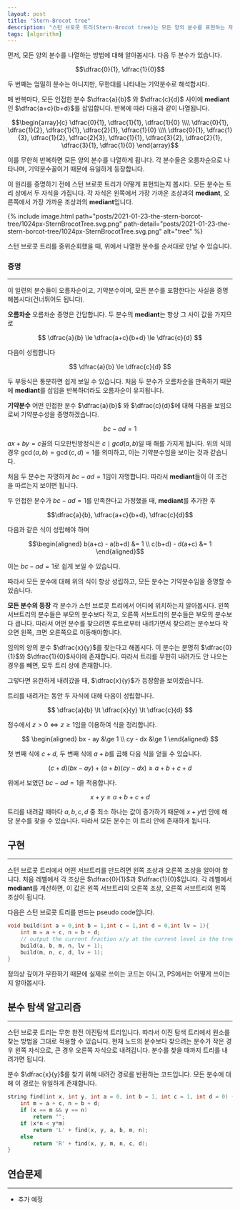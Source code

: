 ```yaml
---
layout: post
title: "Stern-Brocot tree"
description: "스턴 브로콧 트리(Stern-Brocot tree)는 모든 양의 분수를 표현하는 자료구조 입니다."
tags: [algorithm]
---
```


먼저, 모든 양의 분수를 나열하는 방법에 대해 알아봅시다. 다음 두 분수가 있습니다.

$$\dfrac{0}{1}, \dfrac{1}{0}$$

두 번째는 엄밀히 분수는 아니지만, 무한대를 나타내는 기약분수로 해석합시다.

매 반복마다, 모든 인접한 분수 $\dfrac{a}{b}$ 와 $\dfrac{c}{d}$ 사이에 **mediant**인 $\dfrac{a+c}{b+d}$를 삽입합니다. 반복에 따라 다음과 같이 나열됩니다.

$$\begin{array}{c}
    \dfrac{0}{1}, \dfrac{1}{1}, \dfrac{1}{0} \\\\
    \dfrac{0}{1}, \dfrac{1}{2}, \dfrac{1}{1}, \dfrac{2}{1}, \dfrac{1}{0} \\\\
    \dfrac{0}{1}, \dfrac{1}{3}, \dfrac{1}{2}, \dfrac{2}{3}, \dfrac{1}{1}, \dfrac{3}{2}, \dfrac{2}{1}, \dfrac{3}{1}, \dfrac{1}{0}
    \end{array}$$

이를 무한히 반복하면 모든 양의 분수를 나열하게 됩니다. 각 분수들은 오름차순으로 나타나며, 기약분수꼴이기 때문에 유일하게 등장합니다.

이 원리를 증명하기 전에 스턴 브로콧 트리가 어떻게 표현되는지 봅시다. 모든 분수는 트리 상에서 두 자식을 가집니다. 각 자식은 왼쪽에서 가장 가까운 조상과의 **mediant**, 오른쪽에서 가장 가까운 조상과의 **mediant**입니다.

{% include image.html path="posts/2021-01-23-the-stern-borcot-tree/1024px-SternBrocotTree.svg.png"
path-detail="posts/2021-01-23-the-stern-borcot-tree/1024px-SternBrocotTree.svg.png"
alt="tree" %}

스턴 브로콧 트리를 중위순회했을 때, 위에서 나열한 분수를 순서대로 만날 수 있습니다.

### 증명
---
이 일련의 분수들이 오름차순이고, 기약분수이며, 모든 분수를 포함한다는 사실을 증명해봅시다(건너뛰어도 됩니다).

**오름차순** 오름차순 증명은 간답합니다. 두 분수의 **mediant**는 항상 그 사이 값을 가지므로

$$ \dfrac{a}{b} \le \dfrac{a+c}{b+d} \le \dfrac{c}{d} $$

다음이 성립합니다

$$ \dfrac{a}{b} \le \dfrac{c}{d} $$

두 부등식은 통분하면 쉽게 보일 수 있습니다. 처음 두 분수가 오름차순을 만족하기 때문에 **mediant**를 삽입을 반복하더라도 오름차순이 유지됩니다.


**기약분수** 어떤 인접한 분수 $\dfrac{a}{b}$ 와 $\dfrac{c}{d}$에 대해 다음을 보임으로써 기약분수성을 증명하겠습니다.

$$bc - ad = 1$$

$ax+by=c$꼴의 디오판틴방정식은 $c \mid gcd(a,b)$일 때 해를 가지게 됩니다. 위의 식의 경우 $\gcd(a,b) = \gcd(c,d) = 1$를 의미하고, 이는 기약분수임을 보이는 것과 같습니다.

처음 두 분수는 자명하게 $bc - ad = 1$임이 자명합니다. 따라서 **mediant**들이 이 조건을 따르는지 보이면 됩니다.

두 인접한 분수가 $bc - ad = 1$를 만족한다고 가정했을 때, **mediant**를 추가한 후

$$\dfrac{a}{b}, \dfrac{a+c}{b+d}, \dfrac{c}{d}$$

다음과 같은 식이 성립해야 하며

$$\begin{aligned}
    b(a+c) - a(b+d) &= 1 \\
    c(b+d) - d(a+c) &= 1
\end{aligned}$$

이는 $bc - ad = 1$로 쉽게 보일 수 있습니다.

따라서 모든 분수에 대해 위의 식이 항상 성립하고, 모든 분수는 기약분수임을 증명할 수 있습니다.

**모든 분수의 등장** 각 분수가 스턴 브로콧 트리에서 어디에 위치하는지 알아봅시다. 왼쪽 서브트리의 분수들은 부모의 분수보다 작고, 오른쪽 서브트리의 분수들은 부모의 분수보다 큽니다. 따라서 어떤 분수를 찾으려면 루트로부터 내려가면서 찾으려는 분수보다 작으면 왼쪽, 크면 오른쪽으로 이동해야합니다.

임의의 양의 분수 $\dfrac{x}{y}$를 찾는다고 해봅시다. 이 분수는 분명히 $\dfrac{0}{1}$와 $\dfrac{1}{0}$사이에 존재합니다. 따라서 트리를 무한히 내려가도 안 나오는 경우를 빼면, 모두 트리 상에 존재합니다. 

그렇다면 유한하게 내려갔을 때, $\dfrac{x}{y}$가 등장함을 보이겠습니다.

트리를 내려가는 동안 두 자식에 대해 다음이 성립합니다.

$$ \dfrac{a}{b} \lt \dfrac{x}{y} \lt \dfrac{c}{d} $$

정수에서 $z \gt 0 \iff z \ge 1$임을 이용하여 식을 정리합니다.

$$ \begin{aligned}
    bx - ay &\ge 1 \\
    cy - dx &\ge 1
\end{aligned} $$

첫 번째 식에 $c+d$, 두 번째 식에 $a+b$를 곱해 다음 식을 얻을 수 있습니다.

$$ (c+d)(bx - ay) + (a+b)(cy - dx) \ge a+b+c+d $$

위에서 보였던 $bc-ad=1$을 적용합니다.

$$ x+y \ge a+b+c+d $$

트리를 내려갈 때마다 $a,b,c,d$ 중 최소 하나는 값이 증가하기 때문에 $x+y$번 안에 해당 분수를 찾을 수 있습니다. 따라서 모든 분수는 이 트리 안에 존재하게 됩니다.

## 구현
---
스턴 브로콧 트리에서 어떤 서브트리를 만드려면 왼쪽 조상과 오른쪽 조상을 알아야 합니다. 처음 레벨에서 각 조상은 $\dfrac{0}{1}$과 $\dfrac{1}{0}$입니다. 각 레벨에서 **mediant**를 계산하면, 이 값은 왼쪽 서브트리의 오른쪽 조상, 오른쪽 서브트리의 왼쪽 조상이 됩니다.

다음은 스턴 브로콧 트리를 만드는 pseudo code입니다.

~~~cpp
void build(int a = 0,int b = 1,int c = 1,int d = 0,int lv = 1){
    int m = a + c, n = b + d;
    // output the current fraction x/y at the current level in the tree
    build(a, b, m, n, lv + 1);
    build(m, n, c, d, lv + 1);
}
~~~

정의상 깊이가 무한하기 때문에 실제로 쓰이는 코드는 아니고, PS에서는 어떻게 쓰이는지 알아봅시다.

## 분수 탐색 알고리즘
---
스턴 브로콧 트리는 무한 완전 이진탐색 트리입니다. 따라서 이진 탐색 트리에서 원소를 찾는 방법을 그대로 적용할 수 있습니다. 현재 노드의 분수보다 찾으려는 분수가 작은 경우 왼쪽 자식으로, 큰 경우 오른쪽 자식으로 내려갑니다. 분수를 찾을 때까지 트리를 내려가면 됩니다.

분수 $\dfrac{x}{y}$를 찾기 위해 내려간 경로를 반환하는 코드입니다. 모든 분수에 대해 이 경로는 유일하게 존재합니다.

~~~cpp
string find(int x, int y, int a = 0, int b = 1, int c = 1, int d = 0) {
    int m = a + c, n = b + d;
    if (x == m && y == n)
        return "";
    if (x*n < y*m)
        return 'L' + find(x, y, a, b, m, n);
    else
        return 'R' + find(x, y, m, n, c, d);
}
~~~


## 연습문제
---
 * 추가 예정
